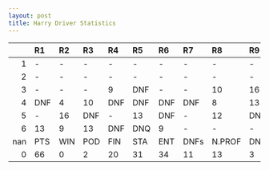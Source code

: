 ```yaml
---
layout: post 
title: Harry Driver Statistics
--- 
```


|     | R1   | R2   | R3   | R4   | R5   | R6   | R7   | R8     | R9   | R10   | R11   | R12   | Points   | Pos   |
|----:|:-----|:-----|:-----|:-----|:-----|:-----|:-----|:-------|:-----|:------|:------|:------|:---------|:------|
|   1 | -    | -    | -    | -    | -    | -    | -    | -      | -    | -     | -     | -     | 70.0     | 6.0   |
|   2 | -    | -    | -    | -    | -    | -    | -    | -      | -    | -     | -     | -     | 105.0    | 3.0   |
|   3 | -    | -    | -    | 9    | DNF  | -    | -    | 10     | 16   | 3     | 16    | 15    | 129.0    | 3.0   |
|   4 | DNF  | 4    | 10   | DNF  | DNF  | DNF  | DNF  | 8      | 13   | DNQ   | DNQ   | DNF   | 131.0    | 2.0   |
|   5 | -    | 16   | DNF  | -    | 13   | DNF  | -    | 12     | DNF  | 6     | 2     | 6     | 60.0     | 8.0   |
|   6 | 13   | 9    | 13   | DNF  | DNQ  | 9    | -    | -      | -    | nan   | nan   | nan   | 103.0    | 1.0   |
| nan | PTS  | WIN  | POD  | FIN  | STA  | ENT  | DNFs | N.PROF | DNQ  | %FIN  | PPR   | BST   | CHA      | RNK   |
|   0 | 66   | 0    | 2    | 20   | 31   | 34   | 11   | 13     | 3    | 64.52 | 1.94  | 2     | 0.0      | 21.0  |